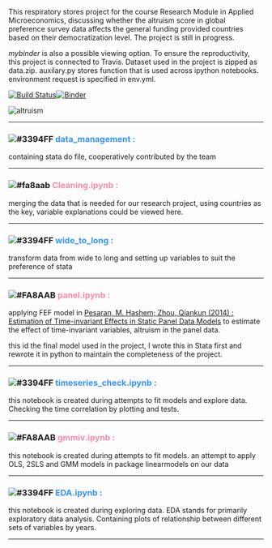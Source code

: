 This respiratory stores project for the course Research Module in Applied Microeconomics, discussing whether the altruism score in global preference survey data affects the general funding provided countries based on their democratization level. The project is still in progress. 

_mybinder_ is also a possible viewing option. To ensure the reproductivity, this project is connected to Travis. Dataset used in the project is zipped as data.zip. auxilary.py stores function that is used across ipython notebooks. environment request is specified in env.yml. 

 <!-- it could also be downloaded at [here.](https://drive.google.com/drive/folders/1MG2aVRWMfzrvAibqx-r2NlfRDPcZ9Bc-?usp=sharing)  -->


[![Build Status](https://travis-ci.com/amanda8412383/research-module.svg?branch=main)](https://travis-ci.com/amanda8412383/research-module)[![Binder](https://mybinder.org/badge_logo.svg)](https://mybinder.org/v2/gh/amanda8412383/research-module/HEAD)

![altruism](https://user-images.githubusercontent.com/34471768/102538859-29382f80-40ad-11eb-8d82-8d365f7fdbbb.png)

---
 
### ![#3394FF](http://via.placeholder.com/15/3394FF/000000?text=+) <span style="color:#3394FF">**data_management :**</span> 
containing stata do file, cooperatively contributed by the team


---


### ![#fa8aab](http://via.placeholder.com/15/fa8aab/000000?text=+) <span style="color:#FA8AAB">**Cleaning.ipynb :**</span> 
merging the data that is needed for our research project, using countries as the key, variable explanations could be viewed here.  

---
 
### ![#3394FF](http://via.placeholder.com/15/3394FF/000000?text=+) <span style="color:#3394FF">**wide_to_long :**</span> 
 transform data from wide to long and setting up variables to suit the preference of stata

---

### ![#FA8AAB](http://via.placeholder.com/15/FA8AAB/000000?text=+) <span style="color:#FA8AAB">**panel.ipynb :**</span> 
applying FEF model in [Pesaran, M. Hashem; Zhou, Qiankun (2014) : Estimation of Time-invariant Effects in Static Panel Data Models](https://papers.ssrn.com/sol3/papers.cfm?abstract_id=2493312) to estimate the effect of time-invariant variables, altruism in the panel data.

this id the final model used in the project, I wrote this in Stata first and rewrote it in python to maintain the completeness of the project.


--- 
 
### ![#3394FF](http://via.placeholder.com/15/3394ff/000000?text=+) <span style="color:#3394FF">**timeseries_check.ipynb :**</span> 
this notebook is created during attempts to fit models and explore data. Checking the time correlation by plotting and tests.

---

 
### ![#FA8AAB](http://via.placeholder.com/15/FA8AAB/000000?text=+) <span style="color:#FA8AAB">**gmmiv.ipynb :**</span> 
this notebook is created during attempts to fit models. an attempt to apply OLS, 2SLS and GMM models in package linearmodels on our data

---

### ![#3394FF](http://via.placeholder.com/15/3394FF/000000?text=+) <span style="color:#3394FF">**EDA.ipynb :**</span> 
this notebook is created during exploring data. EDA stands for primarily exploratory data analysis. Containing plots of relationship between different sets of variables by years.

---
